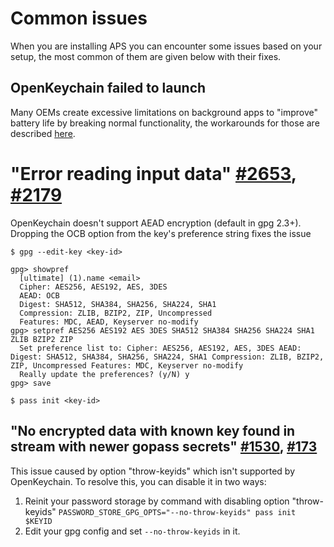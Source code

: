 # Common issues

When you are installing APS you can encounter some issues based on your setup, the most common of them are given below with their fixes.

## OpenKeychain failed to launch

Many OEMs create excessive limitations on background apps to "improve" battery life by breaking normal functionality, the workarounds for those are described [here](https://docs.passwordstore.app/docs/users/background-killing-bugs).


# "Error reading input data" [#2653](https://github.com/android-password-store/android-password-store/issues/2653), [#2179](https://github.com/android-password-store/android-password-store/issues/2179)

OpenKeychain doesn't support AEAD encryption (default in gpg 2.3+). Dropping the OCB option from the key's preference string fixes the issue

```plaintext
$ gpg --edit-key <key-id>

gpg> showpref
  [ultimate] (1).name <email>
  Cipher: AES256, AES192, AES, 3DES
  AEAD: OCB
  Digest: SHA512, SHA384, SHA256, SHA224, SHA1
  Compression: ZLIB, BZIP2, ZIP, Uncompressed
  Features: MDC, AEAD, Keyserver no-modify
gpg> setpref AES256 AES192 AES 3DES SHA512 SHA384 SHA256 SHA224 SHA1 ZLIB BZIP2 ZIP
  Set preference list to: Cipher: AES256, AES192, AES, 3DES AEAD: Digest: SHA512, SHA384, SHA256, SHA224, SHA1 Compression: ZLIB, BZIP2, ZIP, Uncompressed Features: MDC, Keyserver no-modify
  Really update the preferences? (y/N) y 
gpg> save

$ pass init <key-id>
```

## "No encrypted data with known key found in stream with newer gopass secrets" [#1530](https://github.com/android-password-store/android-password-store/issues/1530), [#173](https://github.com/android-password-store/android-password-store/issues/173)

This issue caused by option "throw-keyids" which isn't supported by OpenKeychain. To resolve this, you can disable it in two ways:
  1. Reinit your password storage by command with disabling option "throw-keyids" `PASSWORD_STORE_GPG_OPTS="--no-throw-keyids" pass init $KEYID`
  2. Edit your gpg config and set `--no-throw-keyids` in it.
